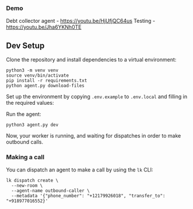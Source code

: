 ### Demo
Debt collector agent - https://youtu.be/HjUfjQC64us
Testing - https://youtu.be/Jha6YKNh0TE

## Dev Setup

Clone the repository and install dependencies to a virtual environment:

```shell
python3 -m venv venv
source venv/bin/activate
pip install -r requirements.txt
python agent.py download-files
```

Set up the environment by copying `.env.example` to `.env.local` and filling in the required values:

Run the agent:

```shell
python3 agent.py dev
```

Now, your worker is running, and waiting for dispatches in order to make outbound calls.

### Making a call

You can dispatch an agent to make a call by using the `lk` CLI:

```shell
lk dispatch create \
  --new-room \
  --agent-name outbound-caller \
  --metadata '{"phone_number": "+12179926018", "transfer_to": "+918977016552}'
```
